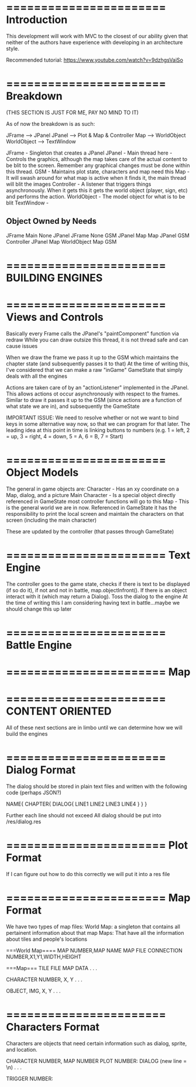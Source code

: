 
=======================
Introduction
=======================

This development will work with MVC to the closest of our ability given that neither of the authors have 
experience with developing in an architecture style.

Recommended tutorial: https://www.youtube.com/watch?v=9dzhgsVaiSo


=======================
Breakdown
=======================
(THIS SECTION IS JUST FOR ME, PAY NO MIND TO IT)

As of now the breakdown is as such:

 JFrame --> JPanel
 JPanel --> Plot & Map & Controller
 Map --> WorldObject
 WorldObject --> TextWindow

 JFrame - Singleton that creates a JPanel
 JPanel - Main thread here - Controls the graphics, although the map takes care of 
 	the actual content to be blit to the screen. Remember any graphical changes must
 	be done within this thread.
 GSM - Maintains plot state, characters and map need this
 Map - It will swash around for what map is active
 	when it finds it, the main thread will blit the images
 Controller - A listener that triggers things asynchronously. When it gets this it
 	gets the world object (player, sign, etc) and performs the action. 
 WorldObject - The model object for what is to be blit
 TextWindow - 
 
 Object			Owned by	Needs
 ---------------------------------
 JFrame			Main		None
 JPanel			JFrame		None
 GSM			JPanel		Map
 Map			JPanel		GSM	
 Controller		JPanel		Map
 WorldObject	Map			GSM


=======================
BUILDING ENGINES
=======================

=======================
Views and Controls
=======================
Basically every Frame calls the JPanel's "paintComponent" function via redraw
While you can draw outsize this thread, it is not thread safe and can cause issues

When we draw the frame we pass it up to the GSM which maintains the chapter state (and subsequently passes it to that)
		At the time of writing this, I've considered that we can make a raw "inGame" GameState that simply deals with all the engines

Actions are taken care of by an "actionListener" implemented in the JPanel. This allows actions ot occur asynchronously with respect to the frames. Similar to draw it passes it up to the GSM (since actions are a function of what state we are in), and subsequently the GameState


IMPORTANT ISSUE: We need to resolve whether or not we want to bind keys in some alternative way now, so that we can program for that later. The leading idea at this point in time is linking buttons to numbers (e.g. 1 = left, 2 = up, 3 = right, 4 = down, 5 = A, 6 = B, 7 = Start)

=======================
Object Models
=======================
The general in game objects are:
	Character - Has an xy coordinate on a Map, dialog, and a picture
		Main Character - Is a special object directly referenced in GameState most controller functions will go to this
	Map - This is the general world we are in now. Referenced in GameState it has the responsibility to print the local screen and maintain the characters on that screen (including the main character)

These are updated by the controller (that passes through GameState)


=======================
Text Engine
=======================
The controller goes to the game state, checks if there is text to be displayed (if so do it), if not and not in battle, map.objectInfront(). If there is an object interact with it (which may return a Dialog). Toss the dialog to the engine 
	At the time of writing this I am considering having text in battle...maybe we should change this up later

=======================
Battle Engine
=======================


=======================
Map
=======================





=======================
CONTENT ORIENTED
=======================
All of these next sections are in limbo until we can determine how we will build the engines

=======================
Dialog Format
=======================
The dialog should be stored in plain text files and written with the following code (perhaps JSON?)

NAME{
	CHAPTER{
		DIALOG{
			LINE1
			LINE2
			LINE3
			LINE4
		}
	}
}

Further each line should not exceed <CHARACTER LIMIT TO BE DETERMINED LATER>
All dialog should be put into /res/dialog.res


=======================
Plot Format
=======================
If I can figure out how to do this correctly we will put it into a res file



=======================
Map Format
=======================
We have two types of map files:
World Map: a singleton that contains all pertainent information about that map
Maps: That have all the information about tiles and people's locations

===World Map====
MAP NUMBER,MAP NAME
MAP FILE
CONNECTION NUMBER,X1,Y1,WIDTH,HEIGHT

===Map===
TILE FILE
MAP DATA
.
.
.

CHARACTER NUMBER, X, Y
.
.
.

OBJECT, IMG, X, Y
.
.
.

=======================
Characters Format
=======================
Characters are objects that need certain information such as dialog, sprite, and location. 

CHARACTER NUMBER, MAP NUMBER
PLOT NUMBER: DIALOG (new line = \n)
.
.
.

<TRIGGER>
TRIGGER NUMBER: 